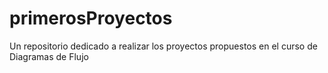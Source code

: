 # primerosProyectos
Un repositorio dedicado a realizar los proyectos propuestos en el curso de Diagramas de Flujo
